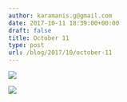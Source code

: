 ```yaml
---
author: karamanis.g@gmail.com
date: 2017-10-11 18:39:00+00:00
draft: false
title: October 11
type: post
url: /blog/2017/10/october-11
---
```




  
   ![](/images/2017-10-11-201710october-11/IMG_2421.jpg)

  

  
   ![](/images/2017-10-11-201710october-11/IMG_2424.jpg)

  


